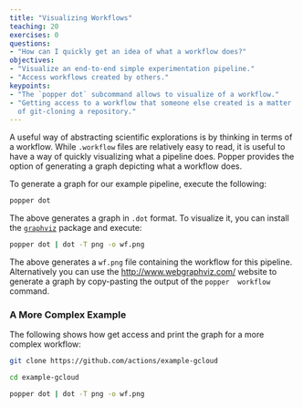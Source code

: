 ```yaml
---
title: "Visualizing Workflows"
teaching: 20
exercises: 0
questions:
- "How can I quickly get an idea of what a workflow does?"
objectives:
- "Visualize an end-to-end simple experimentation pipeline."
- "Access workflows created by others."
keypoints:
- "The `popper dot` subcommand allows to visualize of a workflow."
- "Getting access to a workflow that someone else created is a matter 
  of git-cloning a repository."
---
```


A useful way of abstracting scientific explorations is by thinking in 
terms of a workflow. While `.workflow` files are relatively easy to 
read, it is useful to have a way of quickly visualizing what a 
pipeline does. Popper provides the option of generating a graph 
depicting what a workflow does.

To generate a graph for our example pipeline, execute the following:

```bash
popper dot
```

The above generates a graph in `.dot` format. To visualize it, you can 
install the [`graphviz`](https://graphviz.gitlab.io/) package and 
execute:

```bash
popper dot | dot -T png -o wf.png
```

The above generates a `wf.png` file containing the workflow for this 
pipeline. Alternatively you can use the <http://www.webgraphviz.com/> 
website to generate a graph by copy-pasting the output of the `popper 
workflow` command.

### A More Complex Example

The following shows how get access and print the graph for a more 
complex workflow:

```bash
git clone https://github.com/actions/example-gcloud

cd example-gcloud

popper dot | dot -T png -o wf.png
```

